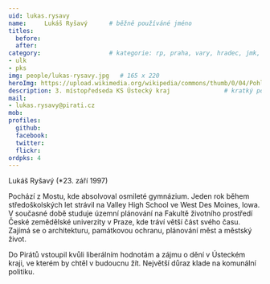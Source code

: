 ```yaml
---
uid: lukas.rysavy
name:     Lukáš Ryšavý  	# běžně používáné jméno
titles:
  before: 
  after:
category:                 	# kategorie: rp, praha, vary, hradec, jmk, senat
- ulk
- pks
img: people/lukas-rysavy.jpg   # 165 x 220
heroImg: https://upload.wikimedia.org/wikipedia/commons/thumb/0/04/Pohled_z_vyhl%C3%ADdky_Skály_na_Úst%C3%AD_nad_Labem%2C_05-2013.JPG/1920px-Pohled_z_vyhl%C3%ADdky_Skály_na_Úst%C3%AD_nad_Labem%2C_05-2013.JPG
description: 3. místopředseda KS Ústecký kraj            	# kratký popis, max 160 znaků
mail:
- lukas.rysavy@pirati.cz
mob:			  
profiles:
  github:                 
  facebook: 		  
  twitter: 		  
  flickr:  
ordpks: 4
---
```


Lukáš Ryšavý (*23. září 1997)


Pochází z Mostu, kde absolvoval osmileté gymnázium. Jeden rok během středoškolských let strávil na Valley High School ve West Des Moines, Iowa. V současné době studuje územní plánování na Fakultě životního prostředí České zemědělské univerzity v Praze, kde tráví větší část svého času. Zajímá se o architekturu, památkovou ochranu, plánování měst a městský život.


Do Pirátů vstoupil kvůli liberálním hodnotám a zájmu o dění v Ústeckém kraji, ve kterém by chtěl v budoucnu žít. Největší důraz klade na komunální politiku.
